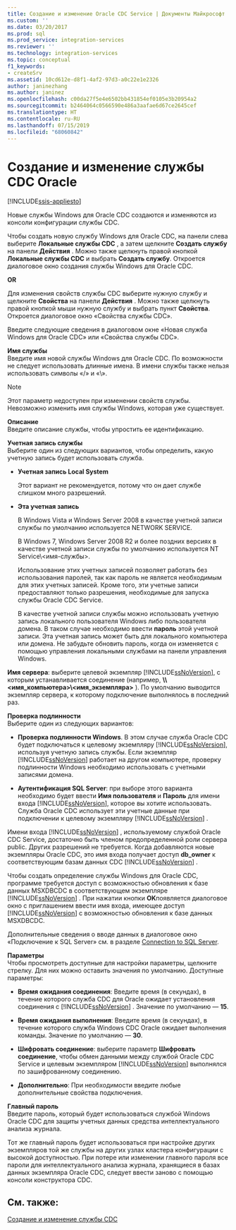 ```yaml
---
title: Создание и изменение Oracle CDC Service​ | Документы Майкрософт
ms.custom: ''
ms.date: 03/20/2017
ms.prod: sql
ms.prod_service: integration-services
ms.reviewer: ''
ms.technology: integration-services
ms.topic: conceptual
f1_keywords:
- createSrv
ms.assetid: 10cd612e-d8f1-4af2-97d3-a0c22e1e2326
author: janinezhang
ms.author: janinez
ms.openlocfilehash: c00da27f5e4e6502bb431854ef0105e3b20954a2
ms.sourcegitcommit: b2464064c0566590e486a3aafae6d67ce2645cef
ms.translationtype: HT
ms.contentlocale: ru-RU
ms.lasthandoff: 07/15/2019
ms.locfileid: "68060842"
---
```

# <a name="create-and-edit-an-oracle-cdc-service"></a>Создание и изменение службы CDC Oracle

[!INCLUDE[ssis-appliesto](../../includes/ssis-appliesto-ssvrpluslinux-asdb-asdw-xxx.md)]


  Новые службы Windows для Oracle CDC создаются и изменяются из консоли конфигурации службы CDC.  
  
 Чтобы создать новую службу Windows для Oracle CDC, на панели слева выберите **Локальные службы CDC** , а затем щелкните **Создать службу** на панели **Действия** . Можно также щелкнуть правой кнопкой **Локальные службы CDC** и выбрать **Создать службу**. Откроется диалоговое окно создания службы Windows для Oracle CDC.  
  
 **OR**  
  
 Для изменения свойств службы CDC выберите нужную службу и щелкните **Свойства** на панели **Действия** . Можно также щелкнуть правой кнопкой мыши нужную службу и выбрать пункт **Свойства**. Откроется диалоговое окно «Свойства службы CDC».  
  
 Введите следующие сведения в диалоговом окне «Новая служба Windows для Oracle CDC» или «Свойства службы CDC».  
  
**Имя службы**  
 Введите имя новой службы Windows для Oracle CDC. По возможности не следует использовать длинные имена. В имени службы также нельзя использовать символы «/» и «\».  
  
> [!NOTE]  
> Этот параметр недоступен при изменении свойств службы. Невозможно изменить имя службы Windows, которая уже существует.  
  
 **Описание**  
 Введите описание службы, чтобы упростить ее идентификацию.  
  
 **Учетная запись службы**  
 Выберите один из следующих вариантов, чтобы определить, какую учетную запись будет использовать служба.  
  
-   **Учетная запись Local System**  
  
     Этот вариант не рекомендуется, потому что он дает службе слишком много разрешений.  
  
-   **Эта учетная запись**  
  
     В Windows Vista и Windows Server 2008 в качестве учетной записи службы по умолчанию используется NETWORK SERVICE.  
  
     В Windows 7, Windows Server 2008 R2 и более поздних версиях в качестве учетной записи службы по умолчанию используется NT Service\\<имя-службы>.  
  
     Использование этих учетных записей позволяет работать без использования паролей, так как пароль не является необходимым для этих учетных записей. Кроме того, эти учетные записи предоставляют только разрешения, необходимые для запуска службы Oracle CDC Service.  
  
     В качестве учетной записи службы можно использовать учетную запись локального пользователя Windows либо пользователя домена. В таком случае необходимо ввести **пароль** этой учетной записи. Эта учетная запись может быть для локального компьютера или домена. Не забудьте обновить пароль, когда он изменяется с помощью управления локальными службами на панели управления Windows.  
  
 **Имя сервера**: выберите целевой экземпляр [!INCLUDE[ssNoVersion](../../includes/ssnoversion-md.md)], с которым устанавливается соединение (например, **\\\\<имя_компьютера>\\<имя_экземпляра>** ). По умолчанию выводится экземпляр сервера, к которому подключение выполнялось в последний раз.  
  
 **Проверка подлинности**  
 Выберите один из следующих вариантов:  
  
-   **Проверка подлинности Windows**. В этом случае служба Oracle CDC будет подключаться к целевому экземпляру [!INCLUDE[ssNoVersion](../../includes/ssnoversion-md.md)], используя учетную запись службы. Если экземпляр [!INCLUDE[ssNoVersion](../../includes/ssnoversion-md.md)] работает на другом компьютере, проверку подлинности Windows необходимо использовать с учетными записями домена.  
  
-   **Аутентификация SQL Server**: при выборе этого варианта необходимо будет ввести **Имя пользователя** и **Пароль** для имени входа [!INCLUDE[ssNoVersion](../../includes/ssnoversion-md.md)], которое вы хотите использовать. Служба Oracle CDC использует эти учетные данные при подключении к целевому экземпляру [!INCLUDE[ssNoVersion](../../includes/ssnoversion-md.md)] .  
  
 Имени входа [!INCLUDE[ssNoVersion](../../includes/ssnoversion-md.md)] , используемому службой Oracle CDC Service, достаточно быть членом предопределенной роли сервера public. Других разрешений не требуется. Когда добавляются новые экземпляры Oracle CDC, это имя входа получает доступ **db_owner** к соответствующим базам данных CDC [!INCLUDE[ssNoVersion](../../includes/ssnoversion-md.md)] .  
  
 Чтобы создать определение службы Windows для Oracle CDC, программе требуется доступ с возможностью обновления к базе данных MSXDBCDC в соответствующем экземпляре [!INCLUDE[ssNoVersion](../../includes/ssnoversion-md.md)] . При нажатии кнопки **OK**появляется диалоговое окно с приглашением ввести имя входа, имеющее доступ [!INCLUDE[ssNoVersion](../../includes/ssnoversion-md.md)] с возможностью обновления к базе данных MSXDBCDC.  
  
 Дополнительные сведения о вводе данных в диалоговое окно «Подключение к SQL Server» см. в разделе [Connection to SQL Server](../../integration-services/change-data-capture/connection-to-sql-server.md).  
  
 **Параметры**  
 Чтобы просмотреть доступные для настройки параметры, щелкните стрелку. Для них можно оставить значения по умолчанию. Доступные параметры:  
  
-   **Время ожидания соединения**: Введите время (в секундах), в течение которого служба CDC для Oracle ожидает установления соединения с [!INCLUDE[ssNoVersion](../../includes/ssnoversion-md.md)] . Значение по умолчанию ― **15**.  
  
-   **Время ожидания выполнения**: Введите время (в секундах), в течение которого служба Windows CDC Oracle ожидает выполнения команды. Значение по умолчанию — **30**.  
  
-   **Шифровать соединение**: выберите параметр **Шифровать соединение**, чтобы обмен данными между службой Oracle CDC Service и целевым экземпляром [!INCLUDE[ssNoVersion](../../includes/ssnoversion-md.md)] выполнялся по зашифрованному соединению.  
  
-   **Дополнительно**: При необходимости введите любые дополнительные свойства подключения.  
  
 **Главный пароль**  
 Введите пароль, который будет использоваться службой Windows Oracle CDC для защиты учетных данных средства интеллектуального анализа журнала.  
  
 Тот же главный пароль будет использоваться при настройке других экземпляров той же службы на других узлах кластера конфигурации с высокой доступностью. При потере или изменении главного пароля все пароли для интеллектуального анализа журнала, хранящиеся в базах данных экземпляра Oracle CDC, следует ввести заново с помощью консоли конструктора CDC.  
  
## <a name="see-also"></a>См. также:  
 [Создание и изменение службы CDC](../../integration-services/change-data-capture/how-to-create-and-edit-a-cdc-service.md)  
  
  
